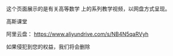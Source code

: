 
这个页面展示的是有关高等数学 上的系列教学视频，以网盘方式呈现。

高斯课堂

阿里云盘： https://www.aliyundrive.com/s/NB4N5qaRVyh

如果侵犯到您的权益，我们将会删除
